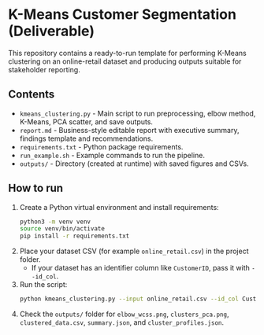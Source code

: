 # K-Means Customer Segmentation (Deliverable)

This repository contains a ready-to-run template for performing K-Means clustering on an online-retail dataset and producing outputs suitable for stakeholder reporting.

## Contents
- `kmeans_clustering.py` - Main script to run preprocessing, elbow method, K-Means, PCA scatter, and save outputs.
- `report.md` - Business-style editable report with executive summary, findings template and recommendations.
- `requirements.txt` - Python package requirements.
- `run_example.sh` - Example commands to run the pipeline.
- `outputs/` - Directory (created at runtime) with saved figures and CSVs.

## How to run
1. Create a Python virtual environment and install requirements:
    ```bash
    python3 -m venv venv
    source venv/bin/activate
    pip install -r requirements.txt
    ```
2. Place your dataset CSV (for example `online_retail.csv`) in the project folder.
   - If your dataset has an identifier column like `CustomerID`, pass it with `--id_col`.
3. Run the script:
    ```bash
    python kmeans_clustering.py --input online_retail.csv --id_col CustomerID --output_dir outputs --max_k 8
    ```
4. Check the `outputs/` folder for `elbow_wcss.png`, `clusters_pca.png`, `clustered_data.csv`, `summary.json`, and `cluster_profiles.json`.
